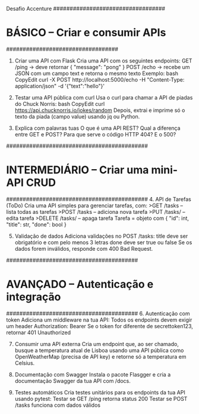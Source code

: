 Desafio Accenture
##################################
# BÁSICO – Criar e consumir APIs #
##################################

  1. Criar uma API com Flask
    Cria uma API com os seguintes endpoints:
    GET /ping → deve retornar { "message": "pong" }
    POST /echo → recebe um JSON com um campo text e retorna o mesmo texto
  Exemplo:
    bash
    CopyEdit
     curl -X POST http://localhost:5000/echo -H "Content-Type: application/json" -d '{"text":"hello"}'

  2. Testar uma API pública com curl
    Usa o curl para chamar a API de piadas do Chuck Norris:
      bash
      CopyEdit
      curl https://api.chucknorris.io/jokes/random
    Depois, extrai e imprime só o texto da piada (campo value) usando jq ou Python.

  4. Explica com palavras tuas
    O que é uma API REST?
    Qual a diferença entre GET e POST?
    Para que serve o código HTTP 404? E o 500?

###########################################
# INTERMEDIÁRIO – Criar uma mini-API CRUD #
###########################################
  4. API de Tarefas (ToDo)
    Cria uma API simples para gerenciar tarefas, com:
      >GET /tasks – lista todas as tarefas
      >POST /tasks – adiciona nova tarefa
      >PUT /tasks/<id> – edita tarefa
      >DELETE /tasks/<id> – apaga tarefa
    Tarefa = objeto com { "id": int, "title": str, "done": bool }

  5. Validação de dados
    Adiciona validações no POST /tasks:
    title deve ser obrigatório e com pelo menos 3 letras
    done deve ser true ou false
    Se os dados forem inválidos, responde com 400 Bad Request.

########################################
# AVANÇADO – Autenticação e integração #
########################################
  6. Autenticação com token
    Adiciona um middleware na tua API:
    Todos os endpoints devem exigir um header Authorization: Bearer <token>
    Se o token for diferente de secrettoken123, retornar 401 Unauthorized

  7. Consumir uma API externa
    Cria um endpoint que, ao ser chamado, busque a temperatura atual de Lisboa usando uma API pública como OpenWeatherMap (precisa de API key) e retorne só a temperatura em Celsius.

  8. Documentação com Swagger
    Instala o pacote Flasgger e cria a documentação Swagger da tua API com /docs.

  9. Testes automáticos
    Cria testes unitários para os endpoints da tua API usando pytest:
    Testar se GET /ping retorna status 200
    Testar se POST /tasks funciona com dados válidos
